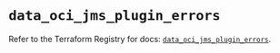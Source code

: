 # `data_oci_jms_plugin_errors`

Refer to the Terraform Registry for docs: [`data_oci_jms_plugin_errors`](https://registry.terraform.io/providers/oracle/oci/7.19.0/docs/data-sources/jms_plugin_errors).
